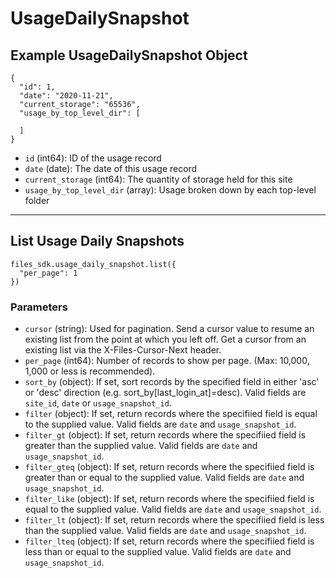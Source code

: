 # UsageDailySnapshot

## Example UsageDailySnapshot Object

```
{
  "id": 1,
  "date": "2020-11-21",
  "current_storage": "65536",
  "usage_by_top_level_dir": [

  ]
}
```

* `id` (int64): ID of the usage record
* `date` (date): The date of this usage record
* `current_storage` (int64): The quantity of storage held for this site
* `usage_by_top_level_dir` (array): Usage broken down by each top-level folder


---

## List Usage Daily Snapshots

```
files_sdk.usage_daily_snapshot.list({
  "per_page": 1
})
```

### Parameters

* `cursor` (string): Used for pagination.  Send a cursor value to resume an existing list from the point at which you left off.  Get a cursor from an existing list via the X-Files-Cursor-Next header.
* `per_page` (int64): Number of records to show per page.  (Max: 10,000, 1,000 or less is recommended).
* `sort_by` (object): If set, sort records by the specified field in either 'asc' or 'desc' direction (e.g. sort_by[last_login_at]=desc). Valid fields are `site_id`, `date` or `usage_snapshot_id`.
* `filter` (object): If set, return records where the specifiied field is equal to the supplied value. Valid fields are `date` and `usage_snapshot_id`.
* `filter_gt` (object): If set, return records where the specifiied field is greater than the supplied value. Valid fields are `date` and `usage_snapshot_id`.
* `filter_gteq` (object): If set, return records where the specifiied field is greater than or equal to the supplied value. Valid fields are `date` and `usage_snapshot_id`.
* `filter_like` (object): If set, return records where the specifiied field is equal to the supplied value. Valid fields are `date` and `usage_snapshot_id`.
* `filter_lt` (object): If set, return records where the specifiied field is less than the supplied value. Valid fields are `date` and `usage_snapshot_id`.
* `filter_lteq` (object): If set, return records where the specifiied field is less than or equal to the supplied value. Valid fields are `date` and `usage_snapshot_id`.
